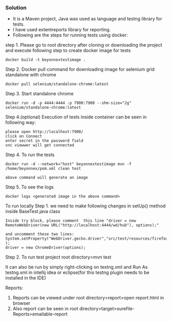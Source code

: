
### Solution

* It is a Maven project, Java was used as language and testng library for tests.
* I have used extentreports library for reporting.
* Following are the steps for running tests using docker:

step 1. Please go to root directory after cloning or downloading the project and execute following step to create docker image for tests

    docker build -t beyonnextestimage .

Step 2. Docker pull command for downloading image for selenium grid standalone with chrome

    docker pull selenium/standalone-chrome:latest


Step 3. Start standalone chrome

    docker run -d -p 4444:4444 -p 7900:7900 --shm-size="2g" selenium/standalone-chrome:latest

Step 4.(optional) Execution of tests inside container can be seen in following way:

    please open http://localhost:7900/ 
    click on Connect 
    enter secret in the password field
    vnc viewwer will get connected


Step 4. To run the tests

    docker run -d --network="host" beyonnextestimage mvn -f /home/beyonnex/pom.xml clean test

    above command will generate an image

Step 5. To see the logs

    docker logs <generated image in the above command>


To run locally
Step 1. we need to make following changes in setUp() method inside BaseTest.java class

    Inside try block, please comment  this line "driver = new RemoteWebDriver(new URL("http://localhost:4444/wd/hub"), options);"

    and uncomment these two lines:
    System.setProperty("WebDriver.gecko.driver","src/test/resources/firefoxdriver_win32/geckodriver.exe" );
    driver = new ChromeDriver(options);



Step 2. To run test
        project root directory>mvn test

It can also be run by simply right-clicking on testng.xml and Run As testng.xml in intellij idea or eclipse(for this testng plugin needs to be 
installed in the IDE)

Reports:

1. Reports can be viewed under root directory>report>open report.html in browser
2. Also report can be seen  in root directory>target>surefile-Reports>emailable-report


